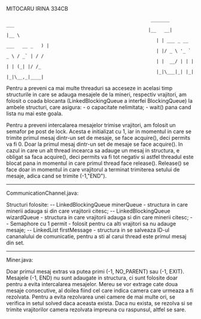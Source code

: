 MITOCARU IRINA
334CB

														  _______                   ___  
														 |__   __|                 |__ \ 
														    | | ___ _ __ ___   __ _   ) |
														    | |/ _ \ '_ ` _ \ / _` | / / 
														    | |  __/ | | | | | (_| |/ /_ 
														    |_|\___|_| |_| |_|\__,_|____|
														                                 
														                                 
Pentru a preveni ca mai multe threaduri sa acceseze in acelasi timp structurile in care se adauga mesajele de la mineri, 
respectiv vrajitori, am folosit o coada blocanta (LinkedBlockingQueue a interfei BlockingQueue) la ambele structuri, care
asigura:
	- o capacitate nelimitata;
	- wait() pana cand lista nu mai este goala.

Pentru a preveni intercalarea mesajelor trimise vrajitori, am folosit un semafor pe post de lock. Acesta e initializat cu 1,
iar in momentul in care se trimite primul mesaj dintr-un set de mesaje, se face acquire(), deci permits va fi 0. Doar la primul mesaj
dintr-un set de mesaje se face acquire(). In cazul in care un alt thread incearca sa adauge un mesaj in structura, e obligat sa faca acquire(),
deci permits va fi tot negativ si astfel threadul este blocat pana in momentul in care primul thread face release().
Release() se face doar in momentul in care vrajitorul a terminat trimiterea setului de mesaje, adica cand se trimite (-1,"END").

--------------------------
CommunicationChannel.java:

Structuri folosite:
  --   LinkedBlockingQueue<Message> minerQueue - structura in care minerii adauga si din care vrajitorii citesc;
  --   LinkedBlockingQueue<Message> wizardQueue - structura in care vrajitorii adauga si din care minerii citesc;
  --   Semaphore cu 1 permit - folosit pentru ca alti vrajitori sa nu adauge mesaje;
  --   LinkedList<String> firstMessage - structura in se salveaza ID-ul cananalului de comunicatie, pentru a sti al carui
  										 thread este primul mesaj din set.


-----------
Miner.java:

Doar primul mesaj extras va putea primi (-1, NO_PARENT) sau (-1, EXIT). Mesajele (-1, END) nu sunt adaugate in structura, ci
sunt folosite doar pentru a evita intercalarea mesajelor.
Mereu se vor extrage cate doua mesaje consecutive, al doilea fiind cel care indica camera care urmeaza a fi rezolvata.
Pentru a evita rezolvarea unei camere de mai multe ori, se verifica in setul solved daca aceasta exista. Daca nu exista, se rezolva
si se trimite vrajitorilor camera rezolvata impreuna cu raspunsul, altfel se sare.
